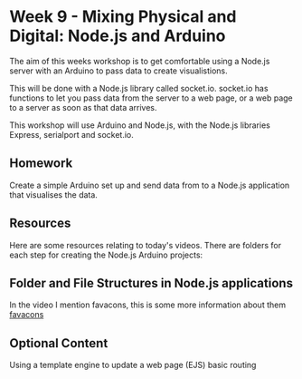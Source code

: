 # Week 9 - Mixing Physical and Digital: Node.js and Arduino
The aim of this weeks workshop is to get comfortable using a Node.js server with an Arduino to pass data to create visualistions.

This will be done with a Node.js library called socket.io. socket.io has functions to let you pass data from the server to a web page, or a web page to a server as soon as that data arrives. 

This workshop will use Arduino and Node.js, with the Node.js libraries Express, serialport and socket.io.

## Homework
Create a simple Arduino set up and send data from to a Node.js application that visualises the data.

## Resources
Here are some resources relating to today's videos. There are folders for each step for creating the Node.js Arduino projects:


## Folder and File Structures in Node.js applications
In the video I mention favacons, this is some more information about them [favacons](https://www.seoptimer.com/blog/what-is-a-favicon/)

## Optional Content
Using a template engine to update a web page (EJS)
basic routing
